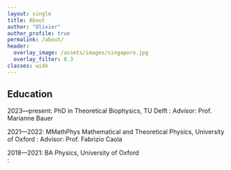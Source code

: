 ```yaml
---
layout: single
title: About
author: "Olivier"
author_profile: true
permalink: /about/
header:
  overlay_image: /assets/images/singapore.jpg
  overlay_filter: 0.3
classes: wide
---
```


<script
  src="https://cdn.mathjax.org/mathjax/latest/MathJax.js?config=TeX-AMS-MML_HTMLorMML"
  type="text/javascript">
</script>


## Education

2023&mdash;present: PhD in Theoretical Biophysics, TU Delft
: Advisor: Prof. Marianne Bauer

2021&mdash;2022: MMathPhys Mathematical and Theoretical Physics, University of Oxford
: Advisor: Prof. Fabrizio Caola

2018&mdash;2021: BA Physics, University of Oxford  
: 